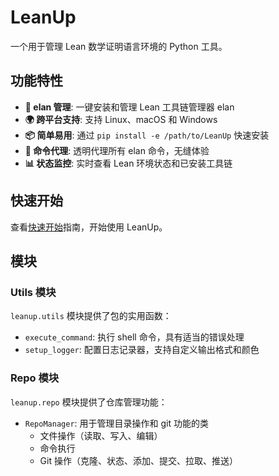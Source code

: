 # LeanUp

一个用于管理 Lean 数学证明语言环境的 Python 工具。

## 功能特性

- **🔧 elan 管理**: 一键安装和管理 Lean 工具链管理器 elan
- **🌍 跨平台支持**: 支持 Linux、macOS 和 Windows
- **📦 简单易用**: 通过 `pip install -e /path/to/LeanUp` 快速安装
- **🔄 命令代理**: 透明代理所有 elan 命令，无缝体验
- **📊 状态监控**: 实时查看 Lean 环境状态和已安装工具链

## 快速开始

查看[快速开始](getting-started/quickstart.md)指南，开始使用 LeanUp。

## 模块

### Utils 模块

`leanup.utils` 模块提供了包的实用函数：

- `execute_command`: 执行 shell 命令，具有适当的错误处理
- `setup_logger`: 配置日志记录器，支持自定义输出格式和颜色

### Repo 模块

`leanup.repo` 模块提供了仓库管理功能：

- `RepoManager`: 用于管理目录操作和 git 功能的类
  - 文件操作（读取、写入、编辑）
  - 命令执行
  - Git 操作（克隆、状态、添加、提交、拉取、推送）